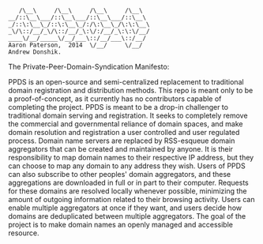        /\__\     /\__\     /\__\     /\__\
    __/::\__\___/::\__\___/::\__\___/::\__\
    _/::\:\__\_/::\:\__\_/:/\:\__\_/\:\:\__\
    _\/\::/__/_\/\::/__/_\:\/:/__/_\:\:\/__/
    ____\/__/_____\/__/___\::/__/___\::/__/
    Aaron Paterson,  2014  \/__/     \/__/
    Andrew Donshik.

The Private-Peer-Domain-Syndication Manifesto:

PPDS is an open-source and semi-centralized replacement to traditional domain registration and distribution methods. This repo is meant only to be a proof-of-concept, as it currently has no contributors capable of completing the project. PPDS is meant to be a drop-in challenger to traditional domain serving and registration. It seeks to completely remove the commercial and governmental reliance of domain spaces, and make domain resolution and registration a user controlled and user regulated process. Domain name servers are replaced by RSS-esqueue domain aggregators that can be created and maintained by anyone. It is their responsibility to map domain names to their respective IP address, but they can choose to map any domain to any address they wish. Users of PPDS can also subscribe to other peoples' domain aggregators, and these aggregations are downloaded in full or in part to their computer. Requests for these domains are resolved locally whenever possible, minimizing the amount of outgoing information related to their browsing activity. Users can enable multiple aggregators at once if they want, and users decide how domains are deduplicated between multiple aggregators. The goal of the project is to make domain names an openly managed and accessible resource.
